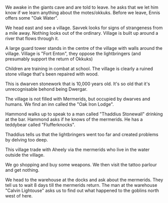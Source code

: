 We awake in the giants cave and are told to leave. he asks that we let him know if we learn anything about the motes/okkuks. Before we leave, Ennis offers some "Oak Water". 

We head east and see a village. Savvek looks for signs of strangeness from a mile away. Nothing looks out of the ordinary. Village is built up around a river that flows through it.

A large guard tower stands in the centre of the village with walls around the village. Village is "Fort Enton", they oppose the lightbringers (and presumably support the return of Okkuks)

Children are training in combat at school.  The village is clearly a ruined stone village that's been repaired with wood.

This is dwarven stonework that is 10,000 years old. It's so old that it's unrecognisable behond being Dwergar. 

The village is not filled with Mermerids, but occupied by dwarves and humans. We find an inn called the "Oak Iron Lodge". 

Hammond walks up to speak to a man called "Thaddius Stonewall" drinking at the bar. Hammond asks if he knows of the mermerids. He has a teddybear called "Flufferknocks".

Thaddius tells us that the lightbringers went too far and created problems by delving too deep. 

This village trade with Aheely via the mermerids who live in the water outside the village.

We go shopping and buy some weapons. We then visit the tattoo parlour and get nothing.

We head to the warehouse at the docks and ask about the mermerids. They tell us to wait 8 days till the mermerids return. The man at the warehouse "Calvin Lightouse" asks us to find out what happened to the goblins north west of here.